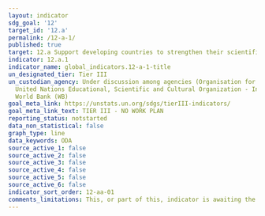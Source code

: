 ```yaml
---
layout: indicator
sdg_goal: '12'
target_id: '12.a'
permalink: /12-a-1/
published: true
target: 12.a Support developing countries to strengthen their scientific and technological capacity to move towards more sustainable patterns of consumption and production
indicator: 12.a.1
indicator_name: global_indicators.12-a-1-title
un_designated_tier: Tier III
un_custodian_agency: Under discussion among agencies (Organisation for Economic Co-operation and Development (OECD), UN Environment (UNEP),
  United Nations Educational, Scientific and Cultural Organization - Institute for Statistics (UNESCO-UIS),
  World Bank (WB)
goal_meta_link: https://unstats.un.org/sdgs/tierIII-indicators/
goal_meta_link_text: TIER III - NO WORK PLAN
reporting_status: notstarted
data_non_statistical: false
graph_type: line
data_keywords: ODA
source_active_1: false
source_active_2: false
source_active_3: false
source_active_4: false
source_active_5: false
source_active_6: false
indicator_sort_order: 12-aa-01
comments_limitations: This, or part of this, indicator is awaiting the development of internationally established methodology and standards (classified by the UN as tier 3). 
---
```

